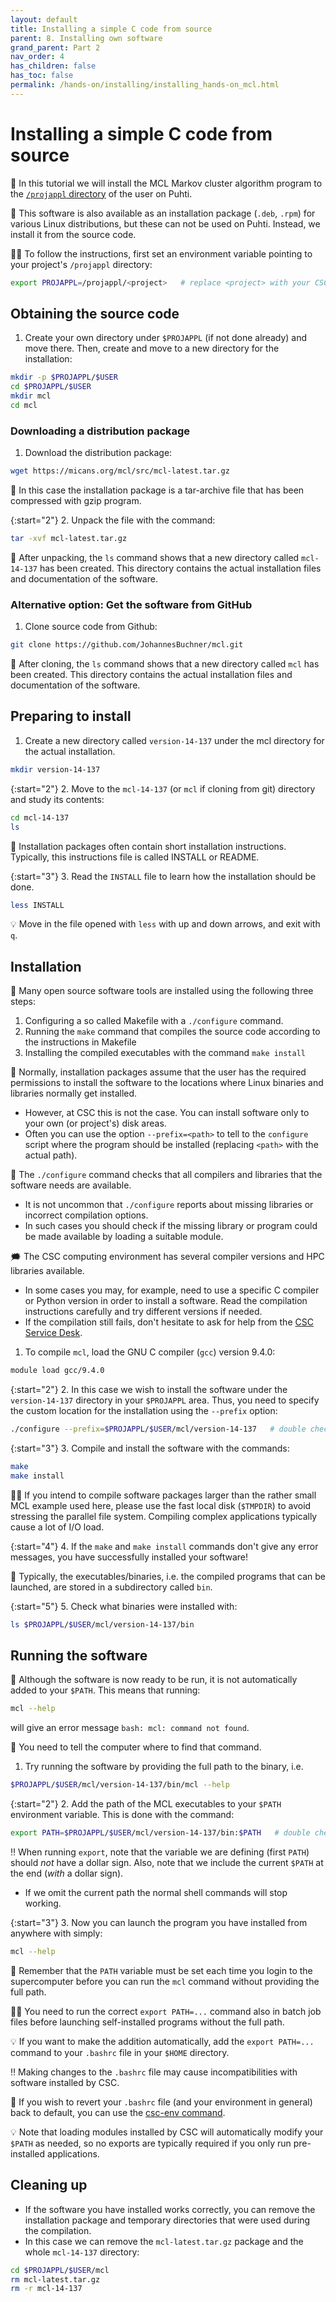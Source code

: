 ```yaml
---
layout: default
title: Installing a simple C code from source
parent: 8. Installing own software
grand_parent: Part 2
nav_order: 4
has_children: false
has_toc: false
permalink: /hands-on/installing/installing_hands-on_mcl.html
---
```


# Installing a simple C code from source

💬 In this tutorial we will install the MCL Markov cluster algorithm program to the [`/projappl` directory](https://docs.csc.fi/computing/disk/) of the user on Puhti.

💭 This software is also available as an installation package (`.deb`, `.rpm`) for various Linux distributions, but these can not be used on Puhti. Instead, we install it from the source code.

☝🏻 To follow the instructions, first set an environment variable pointing to your project's `/projappl` directory:

```bash
export PROJAPPL=/projappl/<project>   # replace <project> with your CSC project, e.g. project_2001234
```

## Obtaining the source code

1. Create your own directory under `$PROJAPPL` (if not done already) and move there. Then, create and move to a new directory for the installation:

```bash
mkdir -p $PROJAPPL/$USER
cd $PROJAPPL/$USER
mkdir mcl
cd mcl
```

### Downloading a distribution package

1. Download the distribution package:

```bash
wget https://micans.org/mcl/src/mcl-latest.tar.gz
```

💬 In this case the installation package is a tar-archive file that has been compressed with gzip program.

{:start="2"}
2. Unpack the file with the command:

```bash
tar -xvf mcl-latest.tar.gz
```

💬 After unpacking, the `ls` command shows that a new directory called `mcl-14-137` has been created. This directory contains the actual installation files and documentation of the software.

### Alternative option: Get the software from GitHub

1. Clone source code from Github:

```bash
git clone https://github.com/JohannesBuchner/mcl.git
```

💬 After cloning, the `ls` command shows that a new directory called `mcl` has been created. This directory contains the actual installation files and documentation of the software.

## Preparing to install

1. Create a new directory called `version-14-137` under the mcl directory for the actual installation.

```bash
mkdir version-14-137
```

{:start="2"}
2. Move to the `mcl-14-137` (or `mcl` if cloning from git) directory and study its contents:

```bash
cd mcl-14-137
ls
```

💬 Installation packages often contain short installation instructions. Typically, this instructions file is called INSTALL or README.

{:start="3"}
3. Read the `INSTALL` file to learn how the installation should be done.

```bash
less INSTALL
```

💡 Move in the file opened with `less` with up and down arrows, and exit with `q`.

## Installation

💬 Many open source software tools are installed using the following three steps:

1. Configuring a so called Makefile with a `./configure` command.
2. Running the `make` command that compiles the source code according to the instructions in Makefile
3. Installing the compiled executables with the command `make install`

💭 Normally, installation packages assume that the user has the required permissions to install the software to the locations where Linux binaries and libraries normally get installed.

- However, at CSC this is not the case. You can install software only to your own (or project's) disk areas.
- Often you can use the option `--prefix=<path>` to tell to the `configure` script where the program should be installed (replacing `<path>` with the actual path).

💭 The `./configure` command checks that all compilers and libraries that the software needs are available.

- It is not uncommon that `./configure` reports about missing libraries or incorrect compilation options.
- In such cases you should check if the missing library or program could be made available by loading a suitable module.

🗯 The CSC computing environment has several compiler versions and HPC libraries available.

- In some cases you may, for example, need to use a specific C compiler or Python version in order to install a software. Read the compilation instructions carefully and try different versions if needed.
- If the compilation still fails, don't hesitate to ask for help from the [CSC Service Desk](https://docs.csc.fi/support/contact/).

1. To compile `mcl`, load the GNU C compiler (`gcc`) version 9.4.0:

```bash
module load gcc/9.4.0
```

{:start="2"}
2. In this case we wish to install the software under the `version-14-137` directory in your `$PROJAPPL` area. Thus, you need to specify the custom location for the installation using the `--prefix` option:

```bash
./configure --prefix=$PROJAPPL/$USER/mcl/version-14-137   # double check that the path is correct
```

{:start="3"}
3. Compile and install the software with the commands:

```bash
make
make install
```

☝🏻 If you intend to compile software packages larger than the rather small MCL example used here, please use the fast local disk (`$TMPDIR`) to avoid stressing the parallel file system. Compiling complex applications typically cause a lot of I/O load.

{:start="4"}
4. If the `make` and `make install` commands don't give any error messages, you have successfully installed your software!

💭 Typically, the executables/binaries, i.e. the compiled programs that can be launched, are stored in a subdirectory called `bin`.

{:start="5"}
5. Check what binaries were installed with:

```bash
ls $PROJAPPL/$USER/mcl/version-14-137/bin
```

## Running the software

💬 Although the software is now ready to be run, it is not automatically added to your `$PATH`. This means that running:

```bash
mcl --help
```

will give an error message `bash: mcl: command not found`.

💬 You need to tell the computer where to find that command.

1. Try running the software by providing the full path to the binary, i.e.

```bash
$PROJAPPL/$USER/mcl/version-14-137/bin/mcl --help
```

{:start="2"}
2. Add the path of the MCL executables to your `$PATH` environment variable. This is done with the command:

```bash
export PATH=$PROJAPPL/$USER/mcl/version-14-137/bin:$PATH   # double check that this path matches your actual installation path
```

‼️ When running `export`, note that the variable we are defining (first `PATH`) should *not* have a dollar sign. Also, note that we include the current `$PATH` at the end (*with* a dollar sign).

- If we omit the current path the normal shell commands will stop working.

{:start="3"}
3. Now you can launch the program you have installed from anywhere with simply:

```bash
mcl --help
```

💬 Remember that the `PATH` variable must be set each time you login to the supercomputer before you can run the `mcl` command without providing the full path.

☝🏻 You need to run the correct `export PATH=...` command also in batch job files before launching self-installed programs without the full path.

💡 If you want to make the addition automatically, add the `export PATH=...` command to your `.bashrc` file in your `$HOME` directory.

‼️ Making changes to the `.bashrc` file may cause incompatibilities with software installed by CSC.

💭 If you wish to revert your `.bashrc` file (and your environment in general) back to default, you can use the [csc-env command](https://docs.csc.fi/support/tutorials/using_csc_env/).

💡 Note that loading modules installed by CSC will automatically modify your `$PATH` as needed, so no exports are typically required if you only run pre-installed applications.

## Cleaning up

- If the software you have installed works correctly, you can remove the installation package and temporary directories that were used during the compilation.
- In this case we can remove the `mcl-latest.tar.gz` package and the whole `mcl-14-137` directory:

```bash
cd $PROJAPPL/$USER/mcl
rm mcl-latest.tar.gz
rm -r mcl-14-137
```
